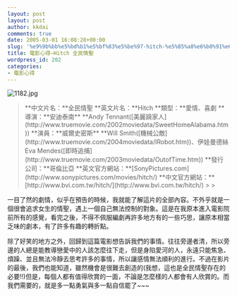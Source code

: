 ```yaml
---
layout: post
layout: post
author: kkdai
comments: true
date: 2005-03-01 16:08:28+00:00
slug: '%e9%9b%bb%e5%bd%b1%e5%bf%83%e5%be%97-hitch-%e5%85%a8%e6%b0%91%e6%83%85%e8%81%96'
title: 電影心得–Hitch 全民情聖
wordpress_id: 202
categories:
- 電影心得
---
```


![1182.jpg](http://www.evanlin.com/blog/archives/20050301/1182.jpg)

<blockquote>**中文片名：**全民情聖  
**英文片名：**Hitch  
**類型：**愛情、喜劇  
**導演：**安迪泰南** **Andy Tennant([美麗蹺家人](http://www.truemovie.com/2002moviedata/SweetHomeAlabama.htm))  
**演員：**威爾史密斯** **Will Smith([機械公敵](http://www.truemovie.com/2004moviedata/IRobot.htm))、伊娃曼德絲 Eva Mendes([即時追捕](http://www.truemovie.com/2003moviedata/OutofTime.htm))  
**發行公司：**哥倫比亞  
**英文官方網站：**[SonyPictures.com](http://www.sonypictures.com/movies/hitch/)  
**中文官方網站：**[http://www.bvi.com.tw/hitch/](http://www.bvi.com.tw/hitch/)
> 
> </blockquote>

  
一目了然的劇情，似乎在預告的時候，我就能了解這片的全部內容。不外乎就是一個很會追求女生的情聖，遇上一個自己無法控制的對象。這是在我原本進入電影院前所有的感覺，看完之後，不得不佩服編劇再許多地方有的一些巧思，讓原本相當乏味的劇本，有了許多有趣的轉折點。

除了好笑的地方之外，回歸到這篇電影想告訴我們的事情。往往旁邊者清，所以旁邊的人總是能教導戀愛中的人該怎麼往下走，但是身陷愛河的人，永遠只能焦急、煩躁、並且無法冷靜去思考許多的事情，所以讓感情無法順利的進行。不過在影片的最後，我們也能知道，雖然機會是很難去創造的(我想，這也是全民情聖存在的必要!!)但是，每個人都有值得欣賞的一面，不論是怎麼樣的人都會有人欣賞的。而我們需要的，就是多一點勇氣與多一點自信罷了~~~
